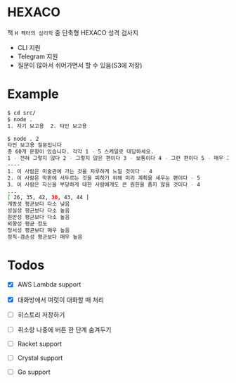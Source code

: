# HEXACO

책 `H 팩터의 심리학` 중 단축형 HEXACO 성격 검사지 

* CLI 지원
* Telegram 지원
* 질문이 많아서 쉬어가면서 할 수 있음(S3에 저장)

# Example

```bash
$ cd src/
$ node .
1. 자기 보고용  2. 타인 보고용

$ node . 2
타인 보고용 질문입니다
총 60개 문항이 있습니다. 각각 1 - 5 스케일로 대답하세요.
1 - 전혀 그렇지 않다 2 - 그렇지 않은 편이다 3 - 보통이다 4 - 그런 편이다 5 - 매우 그렇다
----
1. 이 사람은 미술관에 가는 것을 지루하게 느낄 것이다 - 4
2. 이 사람은 막판에 서두르는 것을 피하기 위해 미리 계획을 세우는 편이다 - 5
3. 이 사람은 자신을 부당하게 대한 사람에게도 큰 원한을 품지 않을 것이다 - 4
...
[ 26, 35, 42, 30, 43, 44 ]
개방성 평균보다 다소 낮음
성실성 평균보다 다소 높음
원만성 평균보다 다소 높음
외향성 평균 정도
정서성 평균보다 매우 높음
정직-겸손성 평균보다 매우 높음
```

# Todos

* [x] AWS Lambda support
* [x] 대화방에서 여럿이 대화할 때 처리
* [ ] 히스토리 저장하기
* [ ] 취소랑 나중에 버튼 한 단계 숨겨두기
* [ ] Racket support
* [ ] Crystal support
* [ ] Go support


